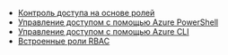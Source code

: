 - [Контроль доступа на основе ролей](role-based-access-control-configure.md)
- [Управление доступом с помощью Azure PowerShell](role-based-access-control-manage-access-powershell.md)
- [Управление доступом с помощью Azure CLI](role-based-access-control-manage-access-azure-cli.md)
- [Встроенные роли RBAC](role-based-access-built-in-roles.md)

<!---HONumber=Oct15_HO3-->